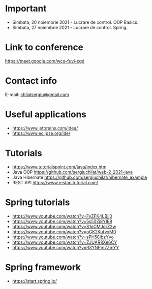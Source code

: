 # Important
+ Simbata, 20 noiembrie 2021 - Lucrare de control. OOP Basics.
+ Simbata, 27 noiembrie 2021 - Lucrare de control. Spring.

# Link to conference
https://meet.google.com/wco-fuvi-xgd

# Contact info
E-mail: chilatsergiu@gmail.com

# Useful applications
+ https://www.jetbrains.com/idea/
+ https://www.eclipse.org/ide/

# Tutorials
+ https://www.tutorialspoint.com/java/index.htm
+ Java OOP https://github.com/sergiuchilat/web-2-2021-java
+ Java Hibernate https://github.com/sergiuchilat/hibernate_example
+ REST API https://www.restapitutorial.com/

# Spring tutorials
+ https://www.youtube.com/watch?v=FyZFK4LBjj0
+ https://www.youtube.com/watch?v=5s50Zj8YIE8
+ https://www.youtube.com/watch?v=S1oOMJorZ2w
+ https://www.youtube.com/watch?v=oGK2KufvxM0
+ https://www.youtube.com/watch?v=sPH58lbzYvo
+ https://www.youtube.com/watch?v=ZJUAR8Xe6CY
+ https://www.youtube.com/watch?v=R3YNPm7ZmYY

# Spring framework
+ https://start.spring.io/
